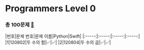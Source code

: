 # Programmers Level 0
### 총 100문제 [🔗](https://school.programmers.co.kr/learn/challenges?order=acceptance_desc&levels=0&languages=python3%2Cswift&page=1)

|번호|문제 번호|문제 이름|Python|Swift|
|:-----:|:-----:|:-----:|:-----:|
|1|120802|두 수의 합|✅|✅|
|2|120804|두 수의 곱|✅|✅|
